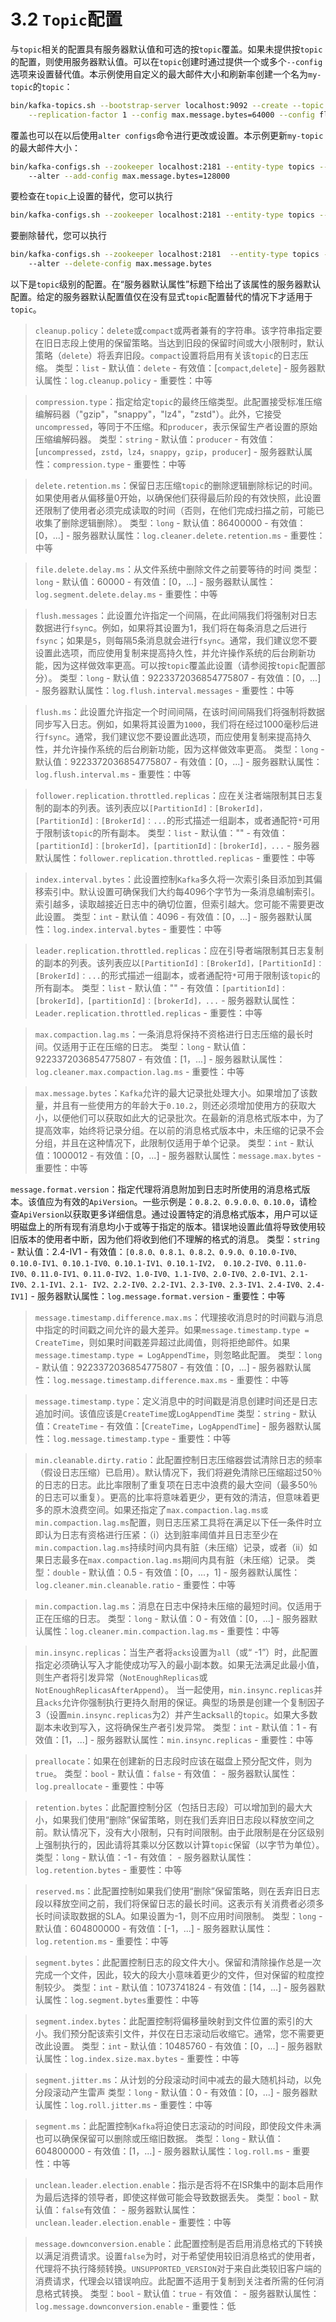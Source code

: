# 3.2 `Topic`配置

与`topic`相关的配置具有服务器默认值和可选的按`topic`覆盖。如果未提供按`topic`的配置，则使用服务器默认值。可以在`topic`创建时通过提供一个或多个`--config`选项来设置替代值。本示例使用自定义的最大邮件大小和刷新率创建一个名为`my-topic`的`topic`：
```bash
bin/kafka-topics.sh --bootstrap-server localhost:9092 --create --topic my-topic --partitions 1 \
    --replication-factor 1 --config max.message.bytes=64000 --config flush.messages=1
```
覆盖也可以在以后使用`alter configs`命令进行更改或设置。本示例更新`my-topic`的最大邮件大小：
```bash
bin/kafka-configs.sh --zookeeper localhost:2181 --entity-type topics --entity-name my-topic
    --alter --add-config max.message.bytes=128000
```
要检查在`topic`上设置的替代，您可以执行
```bash
bin/kafka-configs.sh --zookeeper localhost:2181 --entity-type topics --entity-name my-topic --describe
```
要删除替代，您可以执行
```bash
bin/kafka-configs.sh --zookeeper localhost:2181  --entity-type topics --entity-name my-topic
    --alter --delete-config max.message.bytes
```
以下是`topic`级别的配置。在“服务器默认属性”标题下给出了该属性的服务器默认配置。给定的服务器默认配置值仅在没有显式`topic`配置替代的情况下才适用于`topic`。

> `cleanup.policy`：`delete`或`compact`或两者兼有的字符串。该字符串指定要在旧日志段上使用的保留策略。当达到旧段的保留时间或大小限制时，默认策略（`delete`）将丢弃旧段。`compact`设置将启用有关该`topic`的日志压缩。
类型：`list` - 默认值：`delete` - 有效值：[`compact`,`delete`] - 服务器默认属性：`log.cleanup.policy` - 重要性：中等

> `compression.type`：指定给定`topic`的最终压缩类型。此配置接受标准压缩编解码器（"gzip"，"snappy"，"lz4"，"zstd"）。此外，它接受`uncompressed`，等同于不压缩。和`producer`，表示保留生产者设置的原始压缩编解码器。
类型：`string` - 默认值：`producer` - 有效值：[`uncompressed`，`zstd`，`lz4`，`snappy`，`gzip`，`producer`] - 服务器默认属性：`compression.type` - 重要性：中等

> `delete.retention.ms`：保留日志压缩`topic`的删除逻辑删除标记的时间。如果使用者从偏移量0开始，以确保他们获得最后阶段的有效快照，此设置还限制了使用者必须完成读取的时间（否则，在他们完成扫描之前，可能已收集了删除逻辑删除）。
类型：`long` - 默认值：86400000 - 有效值：[0，...] - 服务器默认属性：`log.cleaner.delete.retention.ms` - 重要性：中等

> `file.delete.delay.ms`：从文件系统中删除文件之前要等待的时间
类型：`long` - 默认值：60000 - 有效值：[0，...] - 服务器默认属性：`log.segment.delete.delay.ms` - 重要性：中等

> `flush.messages`：此设置允许指定一个间隔，在此间隔我们将强制对日志数据进行`fsyn`c。例如，如果将其设置为1，我们将在每条消息之后进行`fsync`；如果是`5`，则每隔5条消息就会进行`fsync`。通常，我们建议您不要设置此选项，而应使用复制来提高持久性，并允许操作系统的后台刷新功能，因为这样做效率更高。可以按`topic`覆盖此设置（请参阅按`topic`配置部分）。
类型：`long` - 默认值：9223372036854775807 - 有效值：[0，...] - 服务器默认属性：`log.flush.interval.messages` - 重要性：中等

> `flush.ms`：此设置允许指定一个时间间隔，在该时间间隔我们将强制将数据同步写入日志。例如，如果将其设置为`1000`，我们将在经过1000毫秒后进行`fsync`。通常，我们建议您不要设置此选项，而应使用复制来提高持久性，并允许操作系统的后台刷新功能，因为这样做效率更高。
类型：`long` - 默认值：9223372036854775807 - 有效值：[0，...] - 服务器默认属性：`log.flush.interval.ms` - 重要性：中等

> `follower.replication.throttled.replicas`：应在关注者端限制其日志复制的副本的列表。该列表应以`[PartitionId]：[BrokerId]，[PartitionId]：[BrokerId]：...`的形式描述一组副本，或者通配符`*`可用于限制该`topic`的所有副本。
类型：`list` - 默认值："" - 有效值：`[partitionId]：[brokerId]，[partitionId]：[brokerId]，...` - 服务器默认属性：`follower.replication.throttled.replicas` - 重要性：中等

> `index.interval.bytes`：此设置控制`Kafka`多久将一次索引条目添加到其偏移索引中。默认设置可确保我们大约每4096个字节为一条消息编制索引。索引越多，读取越接近日志中的确切位置，但索引越大。您可能不需要更改此设置。
类型：`int` - 默认值：4096 - 有效值：[0，...] - 服务器默认属性：`log.index.interval.bytes` - 重要性：中等

> `leader.replication.throttled.replicas`：应在引导者端限制其日志复制的副本的列表。该列表应以`[PartitionId]：[BrokerId]，[PartitionId]：[BrokerId]：...`的形式描述一组副本，或者通配符`*`可用于限制该`topic`的所有副本。
类型：`list` - 默认值："" - 有效值：`[partitionId]：[brokerId]，[partitionId]：[brokerId]，...` - 服务器默认属性：`Leader.replication.throttled.replicas` - 重要性：中等

> `max.compaction.lag.ms`：一条消息将保持不资格进行日志压缩的最长时间。仅适用于正在压缩的日志。
类型：`long` - 默认值：9223372036854775807 - 有效值：[1，...] - 服务器默认属性：`log.cleaner.max.compaction.lag.ms` - 重要性：中等

> `max.message.bytes`：`Kafka`允许的最大记录批处理大小。如果增加了该数量，并且有一些使用方的年龄大于`0.10.2`，则还必须增加使用方的获取大小，以便他们可以获取如此大的记录批次。在最新的消息格式版本中，为了提高效率，始终将记录分组。在以前的消息格式版本中，未压缩的记录不会分组，并且在这种情况下，此限制仅适用于单个记录。
类型：`int` - 默认值：1000012 - 有效值：[0，...] - 服务器默认属性：`message.max.bytes` - 重要性：中等

`message.format.version`：指定代理将消息附加到日志时所使用的消息格式版本。该值应为有效的`ApiVersion`。一些示例是：`0.8.2、0.9.0.0、0.10.0`，请检查`ApiVersion`以获取更多详细信息。通过设置特定的消息格式版本，用户可以证明磁盘上的所有现有消息均小于或等于指定的版本。错误地设置此值将导致使用较旧版本的使用者中断，因为他们将收到他们不理解的格式的消息。
类型：`string` - 默认值：2.4-IV1 - 有效值：`[0.8.0、0.8.1、0.8.2、0.9.0、0.10.0-IV0、0.10.0-IV1、0.10.1-IV0、0.10.1-IV1、0.10.1-IV2， 0.10.2-IV0、0.11.0-IV0、0.11.0-IV1、0.11.0-IV2、1.0-IV0、1.1-IV0、2.0-IV0、2.0-IV1、2.1-IV0、2.1-IV1、2.1- IV2、2.2-IV0、2.2-IV1、2.3-IV0、2.3-IV1、2.4-IV0、2.4-IV1]` - 服务器默认属性：`log.message.format.version` - 重要性：中等

> `message.timestamp.difference.max.ms`：代理接收消息时的时间戳与消息中指定的时间戳之间允许的最大差异。如果`message.timestamp.type = CreateTime`，则如果时间戳差异超过此阈值，则将拒绝邮件。如果`message.timestamp.type = LogAppendTime`，则忽略此配置。
类型：`long` - 默认值：9223372036854775807 - 有效值：[0，...] - 服务器默认属性：`log.message.timestamp.difference.max.ms` - 重要性：中等

> `message.timestamp.type`：定义消息中的时间戳是消息创建时间还是日志追加时间。该值应该是`CreateTime`或`LogAppendTime`
类型：`string` - 默认值：`CreateTime` - 有效值：[`CreateTime`，`LogAppendTime`] - 服务器默认属性：`log.message.timestamp.type` - 重要性：中等

> `min.cleanable.dirty.ratio`：此配置控制日志压缩器尝试清除日志的频率（假设日志压缩）已启用）。默认情况下，我们将避免清除已压缩超过50％的日志的日志。此比率限制了重复项在日志中浪费的最大空间（最多50％的日志可以重复）。更高的比率将意味着更少，更有效的清洁，但意味着更多的原木浪费空间。如果还指定了`max.compaction.lag.ms或min.compaction.lag.ms`配置，则日志压紧工具将在满足以下任一条件时立即认为日志有资格进行压紧：（i）达到脏率阈值并且日志至少在`min.compaction.lag.ms`持续时间内具有脏（未压缩）记录，或者（ii）如果日志最多在`max.compaction.lag.ms`期间内具有脏（未压缩）记录。
类型：`double` - 默认值：0.5 - 有效值：[0，...，1] - 服务器默认属性：`log.cleaner.min.cleanable.ratio` - 重要性：中等

> `min.compaction.lag.ms`：消息在日志中保持未压缩的最短时间。仅适用于正在压缩的日志。
类型：`long` - 默认值：0 - 有效值：[0，...] - 服务器默认属性：`log.cleaner.min.compaction.lag.ms` - 重要性：中等

> `min.insync.replicas`：当生产者将`acks`设置为`all`（或“ -1”）时，此配置指定必须确认写入才能使成功写入的最小副本数。如果无法满足此最小值，则生产者将引发异常（`NotEnoughReplicas`或`NotEnoughReplicasAfterAppend`）。
当一起使用，`min.insync.replicas`并且`acks`允许你强制执行更持久耐用的保证。典型的场景是创建一个复制因子3（设置`min.insync.replicas`为2）并产生acks`all`的`topic`。如果大多数副本未收到写入，这将确保生产者引发异常。
类型：`int` - 默认值：1 - 有效值：[1，...] - 服务器默认属性：`min.insync.replicas` - 重要性：中等

> `preallocate`：如果在创建新的日志段时应该在磁盘上预分配文件，则为`true`。
类型：`bool` - 默认值：`false` - 有效值： - 服务器默认属性：`log.preallocate` - 重要性：中等

> `retention.bytes`：此配置控制分区（包括日志段）可以增加到的最大大小，如果我们使用“删除”保留策略，则在我们丢弃旧日志段以释放空间之前。默认情况下，没有大小限制，只有时间限制。由于此限制是在分区级别上强制执行的，因此请将其乘以分区数以计算`topic`保留（以字节为单位）。
类型：`long` - 默认值：-1 - 有效值： - 服务器默认属性：`log.retention.bytes` - 重要性：中等

> `reserved.ms`：此配置控制如果我们使用“删除”保留策略，则在丢弃旧日志段以释放空间之前，我们将保留日志的最长时间。这表示有关消费者必须多长时间读取数据的SLA。如果设置为-1，则不应用时间限制。
类型：`long` - 默认值：604800000 - 有效值：[-1，...] - 服务器默认属性：`log.retention.ms` - 重要性：中等

> `segment.bytes`：此配置控制日志的段文件大小。保留和清除操作总是一次完成一个文件，因此，较大的段大小意味着更少的文件，但对保留的粒度控制较少。
类型：`int` - 默认值：1073741824 - 有效值：[14，...] - 服务器默认属性：`log.segment.bytes`重要性：中等

> `segment.index.bytes`：此配置控制将偏移量映射到文件位置的索引的大小。我们预分配该索引文件，并仅在日志滚动后收缩它。通常，您不需要更改此设置。
类型：`int` - 默认值：10485760 - 有效值：[0，...] - 服务器默认属性：`log.index.size.max.bytes` - 重要性：中等

> `segment.jitter.ms`：从计划的分段滚动时间中减去的最大随机抖动，以免分段滚动产生雷声
类型：`long` - 默认值：0 - 有效值：[0，...] - 服务器默认属性：`log.roll.jitter.ms` - 重要性：中等

> `segment.ms`：此配置控制`Kafka`将迫使日志滚动的时间段，即使段文件未满也可以确保保留可以删除或压缩旧数据。
类型：`long` - 默认值：604800000 - 有效值：[1，...] - 服务器默认属性：`log.roll.ms` - 重要性：中等

> `unclean.leader.election.enable`：指示是否将不在ISR集中的副本启用作为最后选择的领导者，即使这样做可能会导致数据丢失。
类型：`bool` - 默认值：`false`有效值： - 服务器默认属性：`unclean.leader.election.enable` - 重要性：中等

> `message.downconversion.enable`：此配置控制是否启用消息格式的下转换以满足消费请求。设置`false`为时，对于希望使用较旧消息格式的使用者，代理将不执行降频转换。`UNSUPPORTED_VERSION`对于来自此类较旧客户端的消费请求，代理会以错误响应。此配置不适用于复制到关注者所需的任何消息格式转换。
类型：`bool` - 默认值：`true` - 有效值： - 服务器默认属性：`log.message.downconversion.enable` - 重要性：低